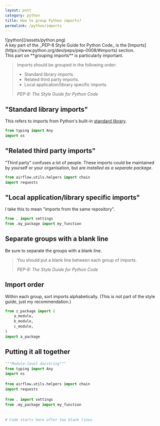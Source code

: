 ```yaml
---
layout: post
category: python
title: How to group Python imports?
permalink: /python/imports
---
```

<div class="wide-logos" markdown="1">
![python](/assets/python.png)
</div>

<div id="intro" markdown="1">
A key part of the _PEP-8 Style Guide for Python Code_
is the [Imports](https://www.python.org/dev/peps/pep-0008/#imports) section.
</div>
This part on **grouping imports** is particularly important.

> Imports should be grouped in the following order:
>
> - Standard library imports.
> - Related third party imports.
> - Local application/library specific imports.
>
> <cite>PEP-8: The Style Guide for Python Code</cite>

## "Standard library imports"

This refers to imports from Python's built-in [standard library](https://docs.python.org/3/library/index.html).

```python
from typing import Any
import os
```

## "Related third party imports"

"Third party"
confuses a lot of people. These imports could be maintained by yourself or
your organisation, but are _installed as a
separate package_.

```python
from airflow.utils.helpers import chain
import requests
```

## "Local application/library specific imports"

I take this to mean "imports from the same repository".

```python
from . import settings
from .my_package import my_function
```

## Separate groups with a blank line

Be sure to separate the groups with a blank line. 

> You should put a blank line between each group of imports.
>
> <cite>PEP-8: The Style Guide for Python Code</cite>

## Import order

Within each group, sort imports alphabetically. (This is not part of the
style guide, just my recommendation.)

```python
from z_package import (
    a_module,
    b_module,
    c_module,
)
import a_package
```

## Putting it all together

```python
"""Module-level docstring"""
from typing import Any
import os

from airflow.utils.helpers import chain
import requests

from . import settings
from .my_package import my_function


# Code starts here after two blank lines. 
```
